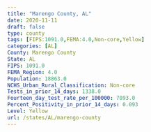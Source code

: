 ```yaml
---
title: "Marengo County, AL"
date: 2020-11-11
draft: false
type: county
tags: [FIPS:1091.0,FEMA:4.0,Non-core,Yellow]
categories: [AL]
County: Marengo County
State: AL
FIPS: 1091.0
FEMA_Region: 4.0
Population: 18863.0
NCHS_Urban_Rural_Classification: Non-core
Tests_in_prior_14_days: 1338.0
Fourteen_day_test_rate_per_100000: 7093.0
Percent_Positivity_in_prior_14_days: 0.093
Level: Yellow
url: /states/AL/marengo-county
---
```




